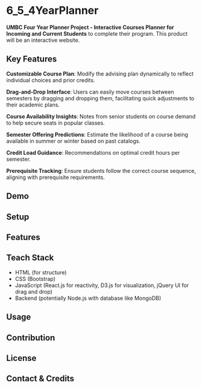 # 6_5_4YearPlanner
**UMBC Four Year Planner Project - Interactive Courses Planner for Incoming and Current Students** to complete their program. This product will be an interactive website.

## Key Features
**Customizable Course Plan**: Modify the advising plan dynamically to reflect individual choices and prior credits. 

**Drag-and-Drop Interface**: Users can easily move courses between semesters by dragging and dropping them, facilitating quick adjustments to their academic plans. 

**Course Availability Insights**: Notes from senior students on course demand to help secure seats in popular classes. 

**Semester Offering Predictions**: Estimate the likelihood of a course being available in summer or winter based on past catalogs. 

**Credit Load Guidance**: Recommendations on optimal credit hours per semester. 

**Prerequisite Tracking**: Ensure students follow the correct course sequence, aligning with prerequisite requirements.

## Demo
## Setup
## Features
## Teach Stack
* HTML (for structure)
* CSS (Bootstrap)
* JavaScript (React.js for reactivity, D3.js for visualization, jQuery UI for drag and drop)
* Backend (potentially Node.js with database like MongoDB)
## Usage
## Contribution
## License
## Contact & Credits
